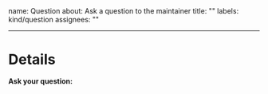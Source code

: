 ## <!-- markdownlint-disable -->

name: Question
about: Ask a question to the maintainer
title: ""
labels: kind/question
assignees: ""

---

# Details

**Ask your question:**

<!--
Besides asking here, you can also ask in the following Discussion board or Discord
Discussion board: https://github.com/k8s-at-home/organization/discussions
Discord: https://discord.gg/k8s-at-home
-->

<!-- Note: A clear and concise query of what you want to ask. -->
